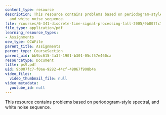 ```yaml
---
content_type: resource
description: This resource contains problems based on periodogram-style spectral,
  and white noise sequence.
file: /courses/6-341-discrete-time-signal-processing-fall-2005/9b007fc7f0ae928244cf48067f908b4a_ps9.pdf
file_type: application/pdf
learning_resource_types:
- Assignments
ocw_type: OCWFile
parent_title: Assignments
parent_type: CourseSection
parent_uid: bb9bc615-4a3f-1901-b301-05cf57e460ca
resourcetype: Document
title: ps9.pdf
uid: 9b007fc7-f0ae-9282-44cf-48067f908b4a
video_files:
  video_thumbnail_file: null
video_metadata:
  youtube_id: null
---
```

This resource contains problems based on periodogram-style spectral, and white noise sequence.

